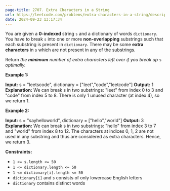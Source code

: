 ```yaml
---
page-title: 2707. Extra Characters in a String
url: https://leetcode.com/problems/extra-characters-in-a-string/description/?envType=daily-question&envId=2024-09-23
date: 2024-09-23 13:17:34
---
```

You are given a **0-indexed** string `s` and a dictionary of words `dictionary`. You have to break `s` into one or more **non-overlapping** substrings such that each substring is present in `dictionary`. There may be some **extra characters** in `s` which are not present in any of the substrings.

Return *the **minimum** number of extra characters left over if you break up* `s` *optimally.*

**Example 1:**

**Input:** s = "leetscode", dictionary = \["leet","code","leetcode"\]
**Output:** 1
**Explanation:** We can break s in two substrings: "leet" from index 0 to 3 and "code" from index 5 to 8. There is only 1 unused character (at index 4), so we return 1.

**Example 2:**

**Input:** s = "sayhelloworld", dictionary = \["hello","world"\]
**Output:** 3
**Explanation:** We can break s in two substrings: "hello" from index 3 to 7 and "world" from index 8 to 12. The characters at indices 0, 1, 2 are not used in any substring and thus are considered as extra characters. Hence, we return 3.

**Constraints:**

-   `1 <= s.length <= 50`
-   `1 <= dictionary.length <= 50`
-   `1 <= dictionary[i].length <= 50`
-   `dictionary[i]` and `s` consists of only lowercase English letters
-   `dictionary` contains distinct words